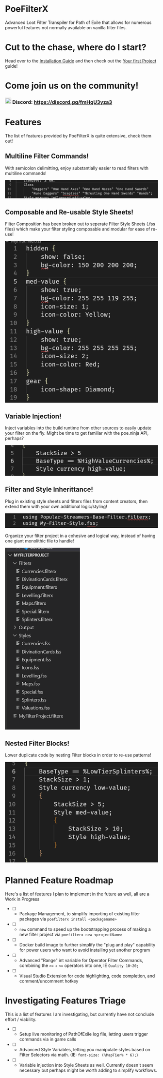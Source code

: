 # PoeFilterX
Advanced Loot Filter Transpiler for Path of Exile that allows for numerous powerful features not normally available on vanilla filter files.

# Cut to the chase, where do I start?

Head over to the [Installation Guide](https://github.com/SteffenBlake/PoeFilterX/wiki/Installation) and then check out the [Your first Project](https://github.com/SteffenBlake/PoeFilterX/wiki/Your-First-Project) guide!

# Come join us on the community! 
### <img src="https://cdn-icons-png.flaticon.com/512/2111/2111370.png" width="20" height="20" /> Discord: https://discord.gg/fmHqU3yza3

# Features

The list of features provided by PoeFilterX is quite extensive, check them out!

## Multiline Filter Commands!
With semicolon delimitting, enjoy substantially easier to read filters with multiline commands!

![Image demonstrating multiline filter commands](resources/multiline.png)

## Composable and Re-usable Style Sheets!
Filter Composition has been broken out to seperate Filter Style Sheets (.fss files) which make your filter styling composable and modular for ease of re-use!

![Image demonstrating style sheets](resources/StyleSheets.png)

## Variable Injection!
Inject variables into the build runtime from other sources to easily update your filter on the fly. Might be time to get familiar with the poe.ninja API, perhaps?

![Image demonstrating injecting of variables](resources/VariableInjection.png)

## Filter and Style Inherittance!
Plug in existing style sheets and filterx files from content creators, then extend them with your own additional logic/styling!

![Image demonstrating Style Inheritence](resources/Inheritance.png)

Organize your filter project in a cohesive and logical way, instead of having one giant monolithic file to handle!

![Image demonstrating project organization](resources/Modular.png)

## Nested Filter Blocks!
Lower duplicate code by nesting Filter blocks in order to re-use patterns!

![Image demonstrating nested filter blocks](resources/NestedBlocks.png)

# Planned Feature Roadmap
Here's a list of features I plan to implement in the future as well, all are a Work in Progress

* [ ] - Package Management, to simplify importing of existing filter packages via `poefilterx install <packagename>`
* [ ] - `new` command to speed up the bootstrapping process of making a new filter project via `poefilterx new <projectName>`
* [ ] - Docker build image to further simplify the "plug and play" capability for power users who want to avoid installing yet another program
* [ ] - Advanced "Range" int variable for Operator Filter Commands, combining the `>=` + `<=` operators into one, IE `Quality 10~20;`
* [ ] - Visual Studio Extension for code highlighting, code completion, and comment/uncomment hotkey

# Investigating Features Triage
This is a list of features I am investigating, but currently have not conclude effort / viability.

* [ ] - Setup live monitoring of PathOfExile log file, letting users trigger commands via in game calls
* [ ] - Advanced Style Variables, letting you manipulate styles based on Filter Selectors via math. (IE: `font-size: (%MapTier% * 6);`)
* [ ] - Variable injection into Style Sheets as well. Currently doesn't seem necessary but perhaps might be worth adding to simplify workflows.

